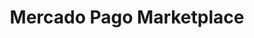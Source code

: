 ---
title: 'Mercado Pago Marketplace'
description: 'Por que especificar cambios pequeños'
pubDate: '2024-01-29'
heroImage: '/blog-placeholder-3.jpg'
tags: []
---